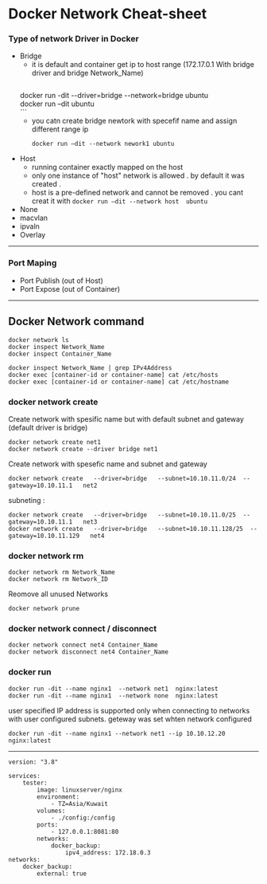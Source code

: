 # Docker Network Cheat-sheet

### Type of network Driver in Docker

* Bridge
  	- it is default and container get ip to host range (172.17.0.1 With bridge driver and bridge Network_Name)
  	  ```     
	docker run -dit --driver=bridge  --network=bridge ubuntu  
        docker run –dit ubuntu  
  	  ```
   	- you catn create bridge newtork with specefif name and assign different range ip
   	  ```
	  docker run –dit --network nework1 ubuntu  
	  ```
* Host
  	- running container exactly mapped on the host
  	-  only one instance of "host" network is allowed . by default it was created .
  	-  host is a pre-defined network and cannot be removed . you cant creat it with 
  	  ```
	  docker run –dit --network host  ubuntu
  	  ```
* None
* macvlan
* ipvaln
* Overlay
-----------------------------------------------------------------
### Port Maping 
* Port Publish (out of Host)
* Port Expose (out of Container)


------------------------------------------------------------------------
## Docker Network command

```
docker network ls
docker inspect Network_Name
docker inspect Container_Name
```
```
docker inspect Network_Name | grep IPv4Address
docker exec [container-id or container-name] cat /etc/hosts 	
docker exec [container-id or container-name] cat /etc/hostname

```
### docker network create

Create network with spesific name but with default subnet and gateway (default driver is bridge)
```
docker network create net1
docker network create --driver bridge net1
```
Create network with spesefic name and subnet and gateway
```
docker network create   --driver=bridge   --subnet=10.10.11.0/24  --gateway=10.10.11.1   net2

```
subneting :
```
docker network create   --driver=bridge   --subnet=10.10.11.0/25  --gateway=10.10.11.1   net3
docker network create   --driver=bridge   --subnet=10.10.11.128/25  --gateway=10.10.11.129   net4
```
### docker network rm
```
docker network rm Network_Name
docker network rm Network_ID
```
Reomove all unused Networks
```
docker network prune
```
### docker network connect / disconnect
```
docker network connect net4 Container_Name
docker network disconnect net4 Container_Name
```



### docker run
```
docker run -dit --name nginx1  --network net1  nginx:latest
docker run -dit --name nginx1  --network none  nginx:latest
```
user specified IP address is supported only when connecting to networks with user configured subnets.
geteway was set whten network configured
```
docker run -dit --name nginx1 --network net1 --ip 10.10.12.20 nginx:latest
```
------------------------------
```
version: "3.8"

services:
    tester:
        image: linuxserver/nginx
        environment:
            - TZ=Asia/Kuwait
        volumes:
            - ./config:/config
        ports:
            - 127.0.0.1:8081:80
        networks:
            docker_backup:
                ipv4_address: 172.18.0.3
networks:
    docker_backup:
        external: true
```





